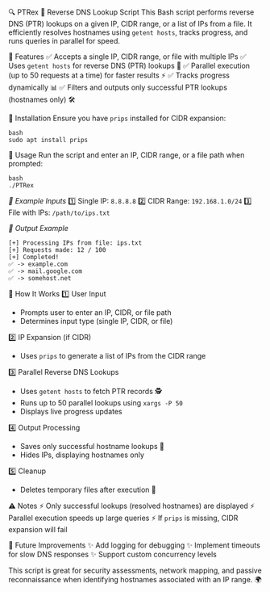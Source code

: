 🔍 PTRex 🦖 Reverse DNS Lookup Script
This Bash script performs reverse DNS (PTR) lookups on a given IP, CIDR range, or a list of IPs from a file. It efficiently resolves hostnames using `getent hosts`, tracks progress, and runs queries in parallel for speed.

🚀 Features
✅ Accepts a single IP, CIDR range, or file with multiple IPs
✅ Uses `getent hosts` for reverse DNS (PTR) lookups 🔄
✅ Parallel execution (up to 50 requests at a time) for faster results ⚡
✅ Tracks progress dynamically 📊
✅ Filters and outputs only successful PTR lookups (hostnames only) 🛠

🚀 Installation
Ensure you have `prips` installed for CIDR expansion:

```
bash
sudo apt install prips
```

🚀 Usage
Run the script and enter an IP, CIDR range, or a file path when prompted:

```
bash
./PTRex
```

*📌 Example Inputs*
1️⃣ Single IP: `8.8.8.8`
2️⃣ CIDR Range: `192.168.1.0/24`
3️⃣ File with IPs: `/path/to/ips.txt`

*📜 Output Example*
```
[+] Processing IPs from file: ips.txt
[+] Requests made: 12 / 100
[+] Completed!
✅ -> example.com
✅ -> mail.google.com
✅ -> somehost.net
```

🔎 How It Works
1️⃣ User Input

- Prompts user to enter an IP, CIDR, or file path
- Determines input type (single IP, CIDR, or file)

2️⃣ IP Expansion (if CIDR)

- Uses `prips` to generate a list of IPs from the CIDR range

3️⃣ Parallel Reverse DNS Lookups

- Uses `getent hosts` to fetch PTR records 🕵️
- Runs up to 50 parallel lookups using `xargs -P 50`
- Displays live progress updates

4️⃣ Output Processing

- Saves only successful hostname lookups 🎯
- Hides IPs, displaying hostnames only

5️⃣ Cleanup

- Deletes temporary files after execution 🧹

⚠️ Notes
⚡ Only successful lookups (resolved hostnames) are displayed
⚡ Parallel execution speeds up large queries
⚡ If `prips` is missing, CIDR expansion will fail

🔮 Future Improvements
✨ Add logging for debugging
✨ Implement timeouts for slow DNS responses
✨ Support custom concurrency levels

This script is great for security assessments, network mapping, and passive reconnaissance when identifying hostnames associated with an IP range. 🌍
